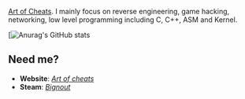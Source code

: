 [Art of Cheats](https://artofcheats.com). I mainly focus on reverse engineering, game hacking, networking, low level programming including C, C++, ASM and Kernel.

[![Anurag's GitHub stats](https://github-readme-stats.vercel.app/api?username=jackbail4&show_icons=true&theme=github_dark)

## Need me?

- **Website**: *[Art of cheats](https://artofcheats.com)*
- **Steam**: *[Bignout](https://steamcommunity.com/id/Bignout)*
